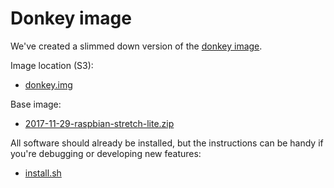 # Donkey image

We've created a slimmed down version of the [donkey image](http://docs.donkeycar.com/faq/#how-do-i-create-my-own-raspberry-pi-disk).

Image location (S3):
- [donkey.img](s3://robocar-rally-lab)

Base image:
- [2017-11-29-raspbian-stretch-lite.zip](http://downloads.raspberrypi.org/raspbian_lite/images/raspbian_lite-2017-12-01/2017-11-29-raspbian-stretch-lite.zip)

All software should already be installed, but the instructions can be handy if you're debugging or developing new features:
- [install.sh](install.sh)
